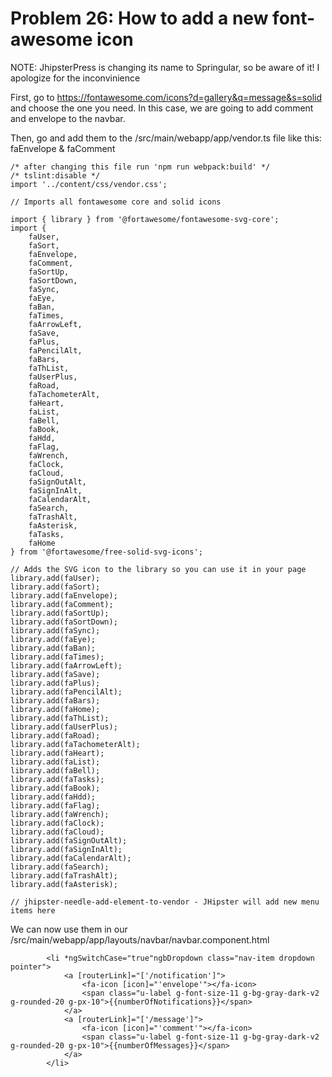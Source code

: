 # Problem 26: How to add a new font-awesome icon


NOTE: JhipsterPress is changing its name to Springular, so be aware of it! I apologize for the inconvinience

First, go to https://fontawesome.com/icons?d=gallery&q=message&s=solid and choose the one you need. In this case, we are going to add comment and envelope to the navbar.

Then, go and add them to the /src/main/webapp/app/vendor.ts file like this: faEnvelope & faComment

	/* after changing this file run 'npm run webpack:build' */
	/* tslint:disable */
	import '../content/css/vendor.css';
	
	// Imports all fontawesome core and solid icons
	
	import { library } from '@fortawesome/fontawesome-svg-core';
	import {
	    faUser,
	    faSort,
	    faEnvelope,
	    faComment,
	    faSortUp,
	    faSortDown,
	    faSync,
	    faEye,
	    faBan,
	    faTimes,
	    faArrowLeft,
	    faSave,
	    faPlus,
	    faPencilAlt,
	    faBars,
	    faThList,
	    faUserPlus,
	    faRoad,
	    faTachometerAlt,
	    faHeart,
	    faList,
	    faBell,
	    faBook,
	    faHdd,
	    faFlag,
	    faWrench,
	    faClock,
	    faCloud,
	    faSignOutAlt,
	    faSignInAlt,
	    faCalendarAlt,
	    faSearch,
	    faTrashAlt,
	    faAsterisk,
	    faTasks,
	    faHome
	} from '@fortawesome/free-solid-svg-icons';
	
	// Adds the SVG icon to the library so you can use it in your page
	library.add(faUser);
	library.add(faSort);
	library.add(faEnvelope);
	library.add(faComment);
	library.add(faSortUp);
	library.add(faSortDown);
	library.add(faSync);
	library.add(faEye);
	library.add(faBan);
	library.add(faTimes);
	library.add(faArrowLeft);
	library.add(faSave);
	library.add(faPlus);
	library.add(faPencilAlt);
	library.add(faBars);
	library.add(faHome);
	library.add(faThList);
	library.add(faUserPlus);
	library.add(faRoad);
	library.add(faTachometerAlt);
	library.add(faHeart);
	library.add(faList);
	library.add(faBell);
	library.add(faTasks);
	library.add(faBook);
	library.add(faHdd);
	library.add(faFlag);
	library.add(faWrench);
	library.add(faClock);
	library.add(faCloud);
	library.add(faSignOutAlt);
	library.add(faSignInAlt);
	library.add(faCalendarAlt);
	library.add(faSearch);
	library.add(faTrashAlt);
	library.add(faAsterisk);
	
	// jhipster-needle-add-element-to-vendor - JHipster will add new menu items here
	 

We can now use them in our /src/main/webapp/app/layouts/navbar/navbar.component.html 

            <li *ngSwitchCase="true"ngbDropdown class="nav-item dropdown pointer">
               	<a [routerLink]="['/notification']">
					<fa-icon [icon]="'envelope'"></fa-icon>
					<span class="u-label g-font-size-11 g-bg-gray-dark-v2 g-rounded-20 g-px-10">{{numberOfNotifications}}</span>
				</a>
				<a [routerLink]="['/message']">
					<fa-icon [icon]="'comment'"></fa-icon>
					<span class="u-label g-font-size-11 g-bg-gray-dark-v2 g-rounded-20 g-px-10">{{numberOfMessages}}</span>
				</a>
            </li>

